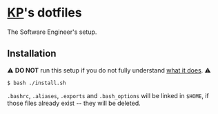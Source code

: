 # [KP](https://github.com/kplachkov)'s dotfiles
The Software Engineer's setup.

## Installation
:warning: **DO NOT** run this setup if you do not fully
understand [what it does](install.sh). :warning:
```terminal
$ bash ./install.sh
```
`.bashrc`, `.aliases`, `.exports` and `.bash_options` will be linked in `$HOME`, if those files already exist -- they will be deleted.
